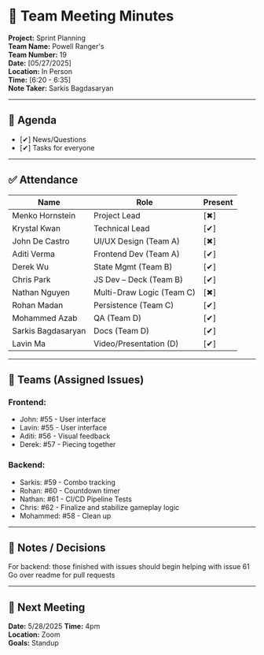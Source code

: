 # 📝 Team Meeting Minutes

**Project:** Sprint Planning  
**Team Name:** Powell Ranger's  
**Team Number:** 19  
**Date:** [05/27/2025]  
**Location:** In Person  
**Time:** [6:20 - 6:35]  
**Note Taker:** Sarkis Bagdasaryan

---

## 📌 Agenda

- [✔] News/Questions
- [✔] Tasks for everyone

---

## ✅ Attendance

| Name               | Role                      | Present |
| ------------------ | ------------------------- | ------- |
| Menko Hornstein    | Project Lead              | [✖]    |
| Krystal Kwan       | Technical Lead            | [✔]    |
| John De Castro     | UI/UX Design (Team A)     | [✖]    |
| Aditi Verma        | Frontend Dev (Team A)     | [✔]    |
| Derek Wu           | State Mgmt (Team B)       | [✔]    |
| Chris Park         | JS Dev – Deck (Team B)    | [✔]    |
| Nathan Nguyen      | Multi-Draw Logic (Team C) | [✖]    |
| Rohan Madan        | Persistence (Team C)      | [✔]    |
| Mohammed Azab      | QA (Team D)               | [✔]    |
| Sarkis Bagdasaryan | Docs (Team D)             | [✔]    |
| Lavin Ma           | Video/Presentation (D)    | [✔]    |

---

## 👥 Teams (Assigned Issues)

### Frontend:

- John: #55 - User interface
- Lavin: #55 - User interface
- Aditi: #56 - Visual feedback
- Derek: #57 - Piecing together

### Backend:

- Sarkis: #59 - Combo tracking
- Rohan: #60 - Countdown timer
- Nathan: #61 - CI/CD Pipeline Tests
- Chris: #62 - Finalize and stabilize gameplay logic
- Mohammed: #58 - Clean up

---

## 💬 Notes / Decisions

For backend: those finished with issues should begin helping with issue 61
Go over readme for pull requests

---

## 📅 Next Meeting

**Date:** 5/28/2025
**Time:** 4pm  
**Location:** Zoom  
**Goals:** Standup
